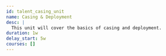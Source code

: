 ```yaml
---
id: talent_casing_unit
name: Casing & Deployment
desc: |
  This unit will cover the basics of casing and deployment.
duration: 1w
delay_start: 5w
courses: []
---
```

